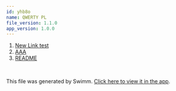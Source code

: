 ```yaml
---
id: yhb8o
name: QWERTY PL
file_version: 1.1.0
app_version: 1.0.0
---
```


<!-- Steps - Do not remove this comment -->
1. [New Link test](new-link-test.rywtm.sw.md)
2. [AAA](aaa.y7k29.sw.md)
3. [README](readme.245f3.sw.md)


<br/>

This file was generated by Swimm. [Click here to view it in the app](http://localhost:5001/repos/ls4DA2fLasmQuEbT4ipw/playlists/yhb8o).
